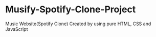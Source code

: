 # Musify-Spotify-Clone-Project
Music Website(Spotify Clone) Created by using pure HTML, CSS and JavaScript
